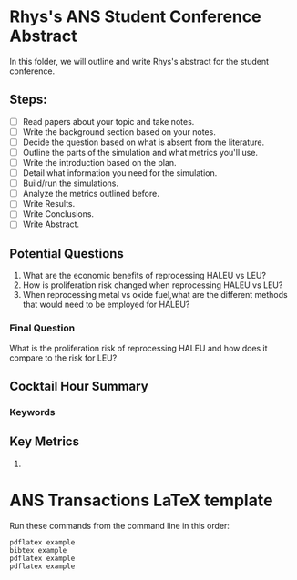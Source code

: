# Rhys's ANS Student Conference Abstract
In this folder, we will outline and write Rhys's abstract for the student conference.

## Steps:
- [ ] Read papers about your topic and take notes.
- [ ] Write the background section based on your notes.
- [ ] Decide the question based on what is absent from the literature.
- [ ] Outline the parts of the simulation and what metrics you'll use.
- [ ] Write the introduction based on the plan.
- [ ] Detail what information you need for the simulation.
- [ ] Build/run the simulations.
- [ ] Analyze the metrics outlined before.
- [ ] Write Results.
- [ ] Write Conclusions.
- [ ] Write Abstract.

## Potential Questions
1. What are the economic benefits of reprocessing HALEU vs LEU?
2. How is proliferation risk changed when reprocessing HALEU vs LEU?
3. When reprocessing metal vs oxide fuel,what are the different methods that would need to be employed for HALEU?

### Final Question
<!-- Think about how you are going to compare results or insert a control -->
What is the proliferation risk of reprocessing HALEU and how does it compare to the risk for LEU?
## Cocktail Hour Summary
<!-- 2 sentences max -->

### Keywords
<!-- What 4/5 words are most relevant to your work -->

## Key Metrics
<!-- SWU, Isotopes, Mass of Fuel fresh/used, Energy Output are common -->
1.



# ANS Transactions LaTeX template

Run these commands from the command line in this order:

    pdflatex example
    bibtex example
    pdflatex example
    pdflatex example
